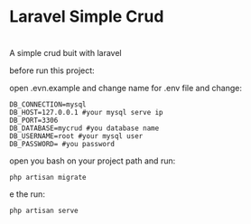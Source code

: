 # Laravel Simple Crud<h1>
A simple crud buit with laravel

before run this project:

open .evn.example and change name for .env file and change:

```
DB_CONNECTION=mysql
DB_HOST=127.0.0.1 #your mysql serve ip
DB_PORT=3306
DB_DATABASE=mycrud #you database name
DB_USERNAME=root #your mysql user
DB_PASSWORD= #you password
```

open you bash on your project path and run:

```
php artisan migrate
```

e the run:

```
php artisan serve
```
